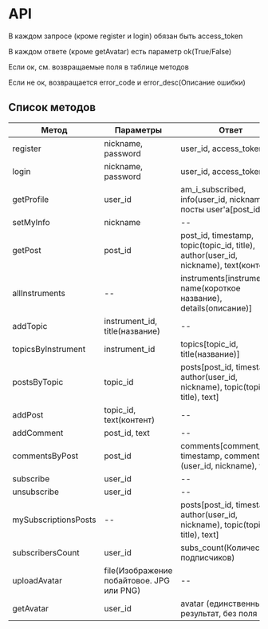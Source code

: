 # API

В каждом запросе (кроме register и login) обязан быть access_token

В каждом ответе (кроме getAvatar) есть параметр ok(True/False)

Если ок, см. возвращаемые поля в таблице методов

Если не ок, возвращается error_code и error_desc(Описание ошибки) 

## Список методов
| Метод | Параметры | Ответ |
| --- | --- | --- |
| register | nickname, password | user_id, access_token |
| login | nickname, password | user_id, access_token |
| getProfile | user_id | am_i_subscribed, info(user_id, nickname), посты user'а[post_id] |
| setMyInfo | nickname | -- |
| getPost | post_id | post_id, timestamp, topic(topic_id, title), author(user_id, nickname), text(контент) |
| allInstruments | -- | instruments[instrument_id, name(короткое название), details(описание)] |
| addTopic | instrument_id, title(название) | -- |
| topicsByInstrument | instrument_id | topics[topic_id, title(название)] |
| postsByTopic | topic_id | posts[post_id, timestamp, author(user_id, nickname), topic(topic_id, title), text] |
| addPost | topic_id, text(контент) | -- |
| addComment | post_id, text | -- |
| commentsByPost | post_id | comments[comment_id, timestamp, commenter (user_id, nickname), text] |
| subscribe | user_id | -- |
| unsubscribe | user_id | -- |
| mySubscriptionsPosts| -- | posts[post_id, timestamp, author(user_id, nickname), topic(topic_id, title), text] |
| subscribersCount | user_id | subs_count(Количество подписчиков) |
| uploadAvatar | file(Изображение побайтовое. JPG или PNG) | -- |
| getAvatar | user_id | avatar (единственный результат, без поля 'ok'!) |
